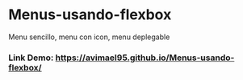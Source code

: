 # Menus-usando-flexbox
Menu sencillo, menu con icon, menu deplegable

### Link Demo: https://avimael95.github.io/Menus-usando-flexbox/
